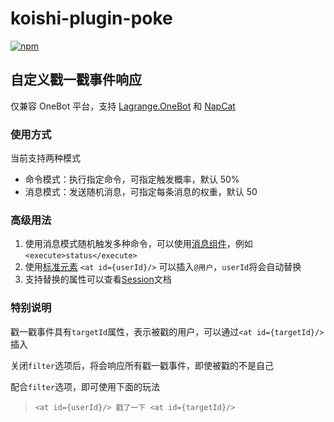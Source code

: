# koishi-plugin-poke

[![npm](https://img.shields.io/npm/v/koishi-plugin-poke?style=flat-square)](https://www.npmjs.com/package/koishi-plugin-poke)

## 自定义戳一戳事件响应

仅兼容 OneBot 平台，支持 [Lagrange.OneBot] 和 [NapCat]

### 使用方式

当前支持两种模式

- 命令模式：执行指定命令，可指定触发概率，默认 50%
- 消息模式：发送随机消息，可指定每条消息的权重，默认 50

### 高级用法

1. 使用消息模式随机触发多种命令，可以使用[消息组件]，例如`<execute>status</execute>`
2. 使用[标准元素] `<at id={userId}/>` 可以插入`@用户`，`userId`将会自动替换
3. 支持替换的属性可以查看[Session]文档

### 特别说明

戳一戳事件具有`targetId`属性，表示被戳的用户，可以通过`<at id={targetId}/>`插入

关闭`filter`选项后，将会响应所有戳一戳事件，即使被戳的不是自己

配合`filter`选项，即可使用下面的玩法

> `<at id={userId}/> 戳了一下 <at id={targetId}/>`

[Lagrange.OneBot]: https://lagrangedev.github.io/Lagrange.Doc/
[NapCat]: https://napneko.github.io/zh-CN/
[标准元素]: https://koishi.chat/zh-CN/api/message/elements.html
[消息组件]: https://koishi.chat/zh-CN/guide/basic/element.html#消息组件
[Session]: https://koishi.chat/zh-CN/api/core/session.html
